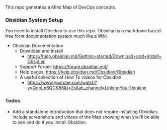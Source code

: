 This repo generates a Mind Map of DevOps concepts. 

### Obsidian System Setup
You need to install Obsidian to use this repo. Obsidian is a markdown based free form documentation system much like a Wiki. 

- Obsidian Documentation
	- Download and Install
		- https://help.obsidian.md/Getting+started/Download+and+install+Obsidian
	- Support Forum: https://forum.obsidian.md/
	- Help pages: https://help.obsidian.md/Obsidian/Obsidian
	- A useful collection of How To videos for Obsidian 
		- https://www.youtube.com/watch?v=QgbLb6QCK88&t=2s&ab_channel=LinkingYourThinking



### Todos
- Add a standalone introduction that does not require installing Obsidian. Include screenshots and videos of the Map showing what you'll be able to see and do if you install Obsidian.

